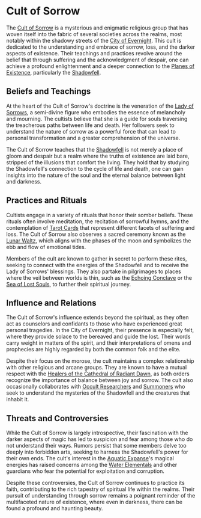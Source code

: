 # Cult of Sorrow

The [Cult of Sorrow](Cult%20of%20Sorrow.md) is a mysterious and enigmatic religious group that has woven itself into the fabric of several societies across the realms, most notably within the shadowy streets of the [City of Evernight](City%20of%20Evernight.md). This cult is dedicated to the understanding and embrace of sorrow, loss, and the darker aspects of existence. Their teachings and practices revolve around the belief that through suffering and the acknowledgment of despair, one can achieve a profound enlightenment and a deeper connection to the [Planes of Existence](Planes%20of%20Existence.md), particularly the [Shadowfell](Shadowfell.md).

## Beliefs and Teachings

At the heart of the Cult of Sorrow's doctrine is the veneration of the [Lady of Sorrows](Lady%20of%20Sorrows.md), a semi-divine figure who embodies the essence of melancholy and mourning. The cultists believe that she is a guide for souls traversing the treacherous paths between life and death. Her followers seek to understand the nature of sorrow as a powerful force that can lead to personal transformation and a greater comprehension of the universe.

The Cult of Sorrow teaches that the [Shadowfell](Shadowfell.md) is not merely a place of gloom and despair but a realm where the truths of existence are laid bare, stripped of the illusions that comfort the living. They hold that by studying the Shadowfell's connection to the cycle of life and death, one can gain insights into the nature of the soul and the eternal balance between light and darkness.

## Practices and Rituals

Cultists engage in a variety of rituals that honor their somber beliefs. These rituals often involve meditation, the recitation of sorrowful hymns, and the contemplation of [Tarot Cards](Tarot%20Cards.md) that represent different facets of suffering and loss. The Cult of Sorrow also observes a sacred ceremony known as the [Lunar Waltz](Lunar%20Waltz.md), which aligns with the phases of the moon and symbolizes the ebb and flow of emotional tides.

Members of the cult are known to gather in secret to perform these rites, seeking to connect with the energies of the Shadowfell and to receive the Lady of Sorrows' blessings. They also partake in pilgrimages to places where the veil between worlds is thin, such as the [Echoing Conclave](Echoing%20Conclave.md) or the [Sea of Lost Souls](Sea%20of%20Lost%20Souls.md), to further their spiritual journey.

## Influence and Relations

The Cult of Sorrow's influence extends beyond the spiritual, as they often act as counselors and confidants to those who have experienced great personal tragedies. In the City of Evernight, their presence is especially felt, where they provide solace to the bereaved and guide the lost. Their words carry weight in matters of the spirit, and their interpretations of omens and prophecies are highly regarded by both the common folk and the elite.

Despite their focus on the morose, the cult maintains a complex relationship with other religious and arcane groups. They are known to have a mutual respect with the [Healers of the Cathedral of Radiant Dawn](Healers%20of%20the%20Cathedral%20of%20Radiant%20Dawn.md), as both orders recognize the importance of balance between joy and sorrow. The cult also occasionally collaborates with [Occult Researchers](Occult%20Researchers.md) and [Summoners](Summoners.md) who seek to understand the mysteries of the Shadowfell and the creatures that inhabit it.

## Threats and Controversies

While the Cult of Sorrow is largely introspective, their fascination with the darker aspects of magic has led to suspicion and fear among those who do not understand their ways. Rumors persist that some members delve too deeply into forbidden arts, seeking to harness the Shadowfell's power for their own ends. The cult's interest in the [Aquatic Expanse](Aquatic%20Expanse.md)'s magical energies has raised concerns among the [Water Elementals](Water%20Elementals.md) and other guardians who fear the potential for exploitation and corruption.

Despite these controversies, the Cult of Sorrow continues to practice its faith, contributing to the rich tapestry of spiritual life within the realms. Their pursuit of understanding through sorrow remains a poignant reminder of the multifaceted nature of existence, where even in darkness, there can be found a profound and haunting beauty.